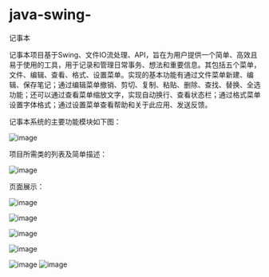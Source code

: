 # java-swing-
记事本

记事本项目基于Swing、文件IO流处理、API，旨在为用户提供一个简单、高效且易于使用的工具，用于记录和管理日常事务、想法和重要信息。其包括五个菜单，文件、编辑、查看、格式、设置菜单。实现的基本功能有通过文件菜单新建、编辑、保存笔记；通过编辑菜单撤销、剪切、复制、粘贴、删除、查找、替换、全选功能；还可以通过查看菜单缩放文字，实现自动换行、查看状态栏；通过格式菜单设置字体格式；通过设置菜单查看帮助和关于此应用、发送反馈。

记事本系统的主要功能模块如下图：

![image](https://github.com/user-attachments/assets/edf101ac-8be0-417e-821f-094a24cd03d6)

项目所需类的列表及简单描述：

![image](https://github.com/user-attachments/assets/c45d5207-422a-4453-a6f1-1a8e8b06f328)

页面展示：

![image](https://github.com/user-attachments/assets/13f7f55d-565e-4abd-ba94-23a62e5e0e8b)

![image](https://github.com/user-attachments/assets/fb68be89-1914-434e-a174-5ab0871fadb2)

![image](https://github.com/user-attachments/assets/fffab4a1-fe84-4b8f-be8c-6004f56516a4)

![image](https://github.com/user-attachments/assets/47d6aa5d-793f-479e-a017-04045ab237bd)

![image](https://github.com/user-attachments/assets/a5a65291-d1db-49e4-97e5-271ff23bafc2)
![image](https://github.com/user-attachments/assets/a720c250-7a66-409d-9992-f8e40ce81f08)

